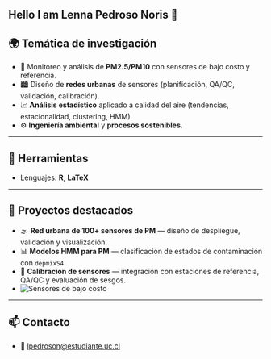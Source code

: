 ## Hello I am Lenna Pedroso Noris 👋

## 🌍 Temática de investigación
- 📡 Monitoreo y análisis de **PM2.5/PM10** con sensores de bajo costo y referencia.
- 🏙️ Diseño de **redes urbanas** de sensores (planificación, QA/QC, validación, calibración).
- 📈 **Análisis estadístico** aplicado a calidad del aire (tendencias, estacionalidad, clustering, HMM).
- ⚙️ **Ingeniería ambiental** y **procesos sostenibles**.

---

## 🧰 Herramientas
- Lenguajes: **R**, **LaTeX**

---

## 📌 Proyectos destacados
- 🌫️ **Red urbana de 100+ sensores de PM** — diseño de despliegue, validación y visualización.
- 📊 **Modelos HMM para PM** — clasificación de estados de contaminación con `depmixS4`.
- 🧪 **Calibración de sensores** — integración con estaciones de referencia, QA/QC y evaluación de sesgos.
- ![Sensores de bajo costo](https://tse3.mm.bing.net/th/id/OIP.EJfrg5Fi0JpGZIjGz8dt3AHaFj?pid=Api&P=0&h=180)


---

## 📫 Contacto
- 📧 lpedroson@estudiante.uc.cl





